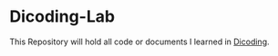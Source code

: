 # Dicoding-Lab

This Repository will hold all code or documents I learned in [Dicoding](https://www.dicoding.com/).
